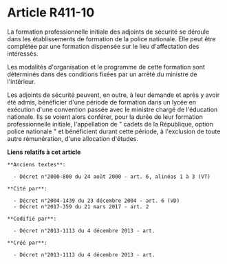 # Article R411-10

La formation professionnelle initiale des adjoints de sécurité se déroule dans les établissements de formation de la police
nationale. Elle peut être complétée par une formation dispensée sur le lieu d'affectation des intéressés. 

Les modalités d'organisation et le programme de cette formation sont déterminés dans des conditions fixées par un arrêté du
ministre de l'intérieur. 

Les adjoints de sécurité peuvent, en outre, à leur demande et après y avoir été admis, bénéficier d'une période de formation
dans un lycée en exécution d'une convention passée avec le ministre chargé de l'éducation nationale. Ils se voient alors
conférer, pour la durée de leur formation professionnelle initiale, l'appellation de " cadets de la République, option police
nationale " et bénéficient durant cette période, à l'exclusion de toute autre rémunération, d'une allocation d'études.

**Liens relatifs à cet article**

	**Anciens textes**:

	  - Décret n°2000-800 du 24 août 2000 - art. 6, alinéas 1 à 3 (VT)

	**Cité par**:

	  - Décret n°2004-1439 du 23 décembre 2004 - art. 6 (VD)
	  - Décret n°2017-359 du 21 mars 2017 - art. 2

	**Codifié par**:

	  - Décret n°2013-1113 du 4 décembre 2013 - art.

	**Créé par**:

	  - Décret n°2013-1113 du 4 décembre 2013 - art.
